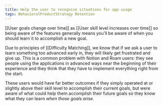 ```yaml
---
title: Help the user to recognize situations for app usage
tags: BehavioralProductStrategy Retention
---
```

[[User goals change over time]] as [[User skill level increases over time]] so being aware of the features generally means you’ll be aware of when you should learn it to accomplish a new goal.

Due to principles of [[Difficulty Matching]], we know that if we ask a user to learn something too advanced early in, they will likely get frustrated and give up. This is a common problem with Notion and Roam users: they see people using the applications in advanced ways near the beginning of their experience and they think that they have to implement everything right from the start.

These users would have far better outcomes if they simply operated at or slightly above their skill level to accomplish their current goals, but were aware of what could help them accomplish their future goals so they know what they can learn *when those goals arise.*